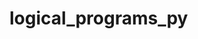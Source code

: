 # logical_programs_py

<!-- https://www.codesansar.com/python-programming-examples/print-a-bb-ccc-dddd-pattern.htm -->